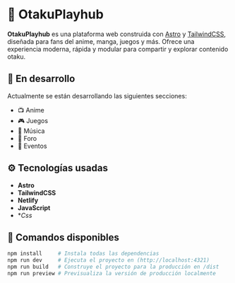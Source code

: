 # 🌌 OtakuPlayhub

**OtakuPlayhub** es una plataforma web construida con [Astro](https://astro.build/) y [TailwindCSS](https://tailwindcss.com/), diseñada para fans del anime, manga, juegos y más. Ofrece una experiencia moderna, rápida y modular para compartir y explorar contenido otaku.

## 🚧 En desarrollo

Actualmente se están desarrollando las siguientes secciones:

- 📺 Anime
- 🎮 Juegos
- 🎵 Música
- 💬 Foro
- 📅 Eventos

## ⚙️ Tecnologías usadas
- **Astro**
- **TailwindCSS**
- **Netlify**
- **JavaScript**
- **Css*

## 🚀 Comandos disponibles

```bash
npm install     # Instala todas las dependencias
npm run dev     # Ejecuta el proyecto en (http://localhost:4321)
npm run build   # Construye el proyecto para la producción en /dist
npm run preview # Previsualiza la versión de producción localmente
